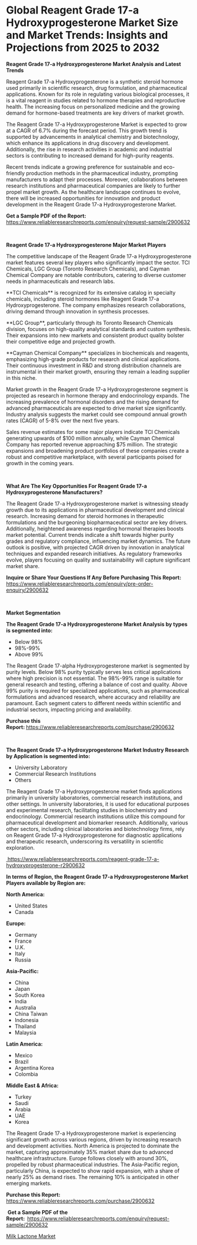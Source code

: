 <p><h1>Global Reagent Grade 17-a Hydroxyprogesterone Market Size and Market Trends: Insights and Projections from 2025 to 2032</h1></p><p><strong>Reagent Grade 17-a Hydroxyprogesterone Market Analysis and Latest Trends</strong></p>
<p><p>Reagent Grade 17-a Hydroxyprogesterone is a synthetic steroid hormone used primarily in scientific research, drug formulation, and pharmaceutical applications. Known for its role in regulating various biological processes, it is a vital reagent in studies related to hormone therapies and reproductive health. The increasing focus on personalized medicine and the growing demand for hormone-based treatments are key drivers of market growth.</p><p>The Reagent Grade 17-a Hydroxyprogesterone Market is expected to grow at a CAGR of 6.7% during the forecast period. This growth trend is supported by advancements in analytical chemistry and biotechnology, which enhance its applications in drug discovery and development. Additionally, the rise in research activities in academic and industrial sectors is contributing to increased demand for high-purity reagents.</p><p>Recent trends indicate a growing preference for sustainable and eco-friendly production methods in the pharmaceutical industry, prompting manufacturers to adapt their processes. Moreover, collaborations between research institutions and pharmaceutical companies are likely to further propel market growth. As the healthcare landscape continues to evolve, there will be increased opportunities for innovation and product development in the Reagent Grade 17-a Hydroxyprogesterone Market.</p></p>
<p><strong>Get a Sample PDF of the Report:&nbsp;</strong> <a href="https://www.reliableresearchreports.com/enquiry/request-sample/2900632?utm_campaign=3561&utm_medium=2&utm_source=Github&utm_content=ia&utm_term=16032025&utm_id=reagent-grade-17-a-hydroxyprogesterone">https://www.reliableresearchreports.com/enquiry/request-sample/2900632</a></p>
<p>&nbsp;</p>
<p><strong>Reagent Grade 17-a Hydroxyprogesterone Major Market Players</strong></p>
<p><p>The competitive landscape of the Reagent Grade 17-a Hydroxyprogesterone market features several key players who significantly impact the sector. TCI Chemicals, LGC Group (Toronto Research Chemicals), and Cayman Chemical Company are notable contributors, catering to diverse customer needs in pharmaceuticals and research labs.</p><p>**TCI Chemicals** is recognized for its extensive catalog in specialty chemicals, including steroid hormones like Reagent Grade 17-a Hydroxyprogesterone. The company emphasizes research collaborations, driving demand through innovation in synthesis processes.</p><p>**LGC Group**, particularly through its Toronto Research Chemicals division, focuses on high-quality analytical standards and custom synthesis. Their expansions into new markets and consistent product quality bolster their competitive edge and projected growth.</p><p>**Cayman Chemical Company** specializes in biochemicals and reagents, emphasizing high-grade products for research and clinical applications. Their continuous investment in R&D and strong distribution channels are instrumental in their market growth, ensuring they remain a leading supplier in this niche.</p><p>Market growth in the Reagent Grade 17-a Hydroxyprogesterone segment is projected as research in hormone therapy and endocrinology expands. The increasing prevalence of hormonal disorders and the rising demand for advanced pharmaceuticals are expected to drive market size significantly. Industry analysis suggests the market could see compound annual growth rates (CAGR) of 5-8% over the next five years.</p><p>Sales revenue estimates for some major players indicate TCI Chemicals generating upwards of $100 million annually, while Cayman Chemical Company has reported revenue approaching $75 million. The strategic expansions and broadening product portfolios of these companies create a robust and competitive marketplace, with several participants poised for growth in the coming years.</p></p>
<p>&nbsp;</p>
<p><strong>What Are The Key Opportunities For Reagent Grade 17-a Hydroxyprogesterone Manufacturers?</strong></p>
<p><p>The Reagent Grade 17-a Hydroxyprogesterone market is witnessing steady growth due to its applications in pharmaceutical development and clinical research. Increasing demand for steroid hormones in therapeutic formulations and the burgeoning biopharmaceutical sector are key drivers. Additionally, heightened awareness regarding hormonal therapies boosts market potential. Current trends indicate a shift towards higher purity grades and regulatory compliance, influencing market dynamics. The future outlook is positive, with projected CAGR driven by innovation in analytical techniques and expanded research initiatives. As regulatory frameworks evolve, players focusing on quality and sustainability will capture significant market share.</p></p>
<p><strong>Inquire or Share Your Questions If Any Before Purchasing This Report:</strong> <a href="https://www.reliableresearchreports.com/enquiry/pre-order-enquiry/2900632?utm_campaign=3561&utm_medium=2&utm_source=Github&utm_content=ia&utm_term=16032025&utm_id=reagent-grade-17-a-hydroxyprogesterone">https://www.reliableresearchreports.com/enquiry/pre-order-enquiry/2900632</a></p>
<p>&nbsp;</p>
<p><strong>Market Segmentation</strong></p>
<p><strong>The Reagent Grade 17-a Hydroxyprogesterone Market Analysis by types is segmented into:</strong></p>
<p><ul><li>Below 98%</li><li>98%-99%</li><li>Above 99%</li></ul></p>
<p><p>The Reagent Grade 17-alpha Hydroxyprogesterone market is segmented by purity levels. Below 98% purity typically serves less critical applications where high precision is not essential. The 98%-99% range is suitable for general research and testing, offering a balance of cost and quality. Above 99% purity is required for specialized applications, such as pharmaceutical formulations and advanced research, where accuracy and reliability are paramount. Each segment caters to different needs within scientific and industrial sectors, impacting pricing and availability.</p></p>
<p><strong>Purchase this Report:&nbsp;</strong><a href="https://www.reliableresearchreports.com/purchase/2900632?utm_campaign=3561&utm_medium=2&utm_source=Github&utm_content=ia&utm_term=16032025&utm_id=reagent-grade-17-a-hydroxyprogesterone">https://www.reliableresearchreports.com/purchase/2900632</a></p>
<p>&nbsp;</p>
<p><strong>The Reagent Grade 17-a Hydroxyprogesterone Market Industry Research by Application is segmented into:</strong></p>
<p><ul><li>University Laboratory</li><li>Commercial Research Institutions</li><li>Others</li></ul></p>
<p><p>The Reagent Grade 17-a Hydroxyprogesterone market finds applications primarily in university laboratories, commercial research institutions, and other settings. In university laboratories, it is used for educational purposes and experimental research, facilitating studies in biochemistry and endocrinology. Commercial research institutions utilize this compound for pharmaceutical development and biomarker research. Additionally, various other sectors, including clinical laboratories and biotechnology firms, rely on Reagent Grade 17-a Hydroxyprogesterone for diagnostic applications and therapeutic research, underscoring its versatility in scientific exploration.</p></p>
<p><a href="https://www.reliableresearchreports.com/reagent-grade-17-a-hydroxyprogesterone-r2900632?utm_campaign=3561&utm_medium=2&utm_source=Github&utm_content=ia&utm_term=16032025&utm_id=reagent-grade-17-a-hydroxyprogesterone">&nbsp;https://www.reliableresearchreports.com/reagent-grade-17-a-hydroxyprogesterone-r2900632</a></p>
<p><strong>In terms of Region, the Reagent Grade 17-a Hydroxyprogesterone Market Players available by Region are:</strong></p>
<p>
    <p> <strong> North America: </strong>
        <ul>
            <li>United States</li>
            <li>Canada</li>
        </ul>
        </p> 
    <p> <strong> Europe: </strong>
        <ul>
            <li>Germany</li>
            <li>France</li>
            <li>U.K.</li>
            <li>Italy</li>
            <li>Russia</li>
        </ul>
        </p> 
    <p> <strong> Asia-Pacific: </strong>
        <ul>
            <li>China</li>
            <li>Japan</li>
            <li>South Korea</li>
            <li>India</li>
            <li>Australia</li>
            <li>China Taiwan</li>
            <li>Indonesia</li>
            <li>Thailand</li>
            <li>Malaysia</li>
        </ul>
        </p> 
    <p> <strong> Latin America: </strong>
        <ul>
            <li>Mexico</li>
            <li>Brazil</li>
            <li>Argentina Korea</li>
            <li>Colombia</li>
        </ul>
        </p> 
    <p> <strong> Middle East & Africa: </strong>
        <ul>
            <li>Turkey</li>
            <li>Saudi</li>
            <li>Arabia</li>
            <li>UAE</li>
            <li>Korea</li>
        </ul>
    </p>
    </p>
<p><p>The Reagent Grade 17-a Hydroxyprogesterone market is experiencing significant growth across various regions, driven by increasing research and development activities. North America is projected to dominate the market, capturing approximately 35% market share due to advanced healthcare infrastructure. Europe follows closely with around 30%, propelled by robust pharmaceutical industries. The Asia-Pacific region, particularly China, is expected to show rapid expansion, with a share of nearly 25% as demand rises. The remaining 10% is anticipated in other emerging markets.</p></p>
<p><strong>Purchase this Report: </strong><a href="https://www.reliableresearchreports.com/purchase/2900632?utm_campaign=3561&utm_medium=2&utm_source=Github&utm_content=ia&utm_term=16032025&utm_id=reagent-grade-17-a-hydroxyprogesterone">https://www.reliableresearchreports.com/purchase/2900632</a></p>
<p>&nbsp;<strong>Get a Sample PDF of the Report:&nbsp;&nbsp;</strong><a href="https://www.reliableresearchreports.com/enquiry/request-sample/2900632?utm_campaign=3561&utm_medium=2&utm_source=Github&utm_content=ia&utm_term=16032025&utm_id=reagent-grade-17-a-hydroxyprogesterone">https://www.reliableresearchreports.com/enquiry/request-sample/2900632</a></p>
<p><strong></strong></p>
<p><p><a href="https://github.com/beyeagamizjp/Market-Research-Report-List-1/blob/main/milk-lactone-market.md?utm_campaign=3561&utm_medium=2&utm_source=Github&utm_content=ia&utm_term=16032025&utm_id=reagent-grade-17-a-hydroxyprogesterone">Milk Lactone Market</a></p></p>